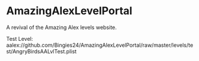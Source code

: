 # AmazingAlexLevelPortal
A revival of the Amazing Alex levels website.

Test Level: aalex://github.com/Bingies24/AmazingAlexLevelPortal/raw/master/levels/test/AngryBirdsAALvlTest.plist
